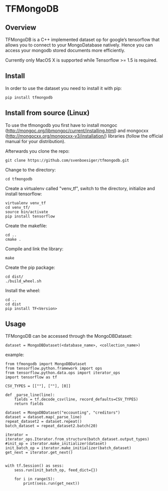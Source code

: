 # TFMongoDB
## Overview

TFMongoDB is a C++ implemented dataset op for google’s tensorflow that allows you to connect to your MongoDatabase natively. Hence you can access your mongodb stored documents more efficiently.

Currently only MacOS X is supported while Tensorflow >= 1.5 is required.

## Install

In order to use the dataset you need to install it with pip:

    pip install tfmongodb

## Install from source (Linux)

To use the tfmongodb you first have to install mongoc (http://mongoc.org/libmongoc/current/installing.html) and mongocxx (http://mongocxx.org/mongocxx-v3/installation/) libraries (follow the official
manual for your distribution). 

Afterwards you clone the repo:

    git clone https://github.com/svenboesiger/tfmongodb.git

Change to the directory:

    cd tfmongodb

Create a virtualenv called "venv_tf", switch to the directory, initialize and install tensorflow:

    virtualenv venv_tf
    cd venv_tf/
    source bin/activate
    pip install tensorflow

Create the makefile:

    cd ..
    cmake .

Compile and link the library:

    make

Create the pip package:

    cd dist/
    ./build_wheel.sh

Install the wheel:

    cd ..
    cd dist
    pip install TF<Version>


## Usage

TFMongoDB can be accessed through the MongoDBDataset:

    dataset = MongoDBDataset(<database_name>, <collection_name>)

example:

    from tfmongodb import MongoDBDataset
    from tensorflow.python.framework import ops
    from tensorflow.python.data.ops import iterator_ops
    import tensorflow as tf

    CSV_TYPES = [[""], [""], [0]]

    def _parse_line(line):
        fields = tf.decode_csv(line, record_defaults=CSV_TYPES)
        return fields

    dataset = MongoDBDataset("eccounting", "creditors")
    dataset = dataset.map(_parse_line)
    repeat_dataset2 = dataset.repeat()
    batch_dataset = repeat_dataset2.batch(20)

    iterator = iterator_ops.Iterator.from_structure(batch_dataset.output_types)
    #init_op = iterator.make_initializer(dataset)
    init_batch_op = iterator.make_initializer(batch_dataset)
    get_next = iterator.get_next()


    with tf.Session() as sess:
        sess.run(init_batch_op, feed_dict={})

        for i in range(5):
            print(sess.run(get_next))

